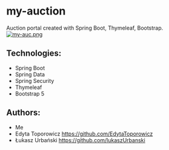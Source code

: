# my-auction
Auction portal created with Spring Boot, Thymeleaf, Bootstrap.
[![my-auc.png](https://i.postimg.cc/661QScM4/my-auc.png)](https://postimg.cc/14wPVGhy)

## Technologies:

* Spring Boot
* Spring Data
* Spring Security
* Thymeleaf
* Bootstrap 5

## Authors:
* Me
* Edyta Toporowicz https://github.com/EdytaToporowicz
* Łukasz Urbański https://github.com/lukaszUrbanski
